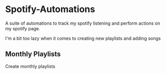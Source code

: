 # Spotify-Automations
A suite of automations to track my spotify listening and perform actions on my spotify page.  

I'm a bit too lazy when it comes to creating new playlists and adding songs 

## Monthly Playlists 
Create monthly playlists
